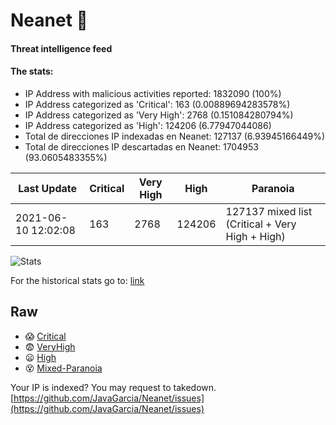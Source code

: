 # Neanet :hocho:
#### Threat intelligence feed
#### The stats:

- IP Address with malicious activities reported: 1832090 (100%)
- IP Address categorized as 'Critical':  163 (0.00889694283578%)
- IP Address categorized as 'Very High':  2768 (0.151084280794%)
- IP Address categorized as 'High':  124206 (6.77947044086)
- Total de direcciones IP indexadas en Neanet:  127137 (6.93945166449%)
- Total de direcciones IP descartadas en Neanet:  1704953 (93.0605483355%)

| Last Update | Critical | Very High | High | Paranoia |
| --- | --- | --- | --- | --- |
| 2021-06-10 12:02:08 | 163 | 2768 | 124206 | 127137 mixed list (Critical + Very High + High)|

![Stats](https://docs.google.com/spreadsheets/d/e/2PACX-1vSnaNMIXVabIpDJjufMlzH7poXnshF3mgd8Is1g9ytUEzVsP5my4Trn8f-xkoLLQ38xpL3HtmUexLo6/pubchart?oid=501124687&format=image)

For the historical stats go to: [link](/stats.csv)
## Raw
- :scream: [Critical](https://raw.githubusercontent.com/JavaGarcia/Neanet/master/blacklists/neanet_critical.txt)
- :fearful: [VeryHigh](https://raw.githubusercontent.com/JavaGarcia/Neanet/master/blacklists/neanet_veryHigh.txtt)
- :frowning: [High](https://raw.githubusercontent.com/JavaGarcia/Neanet/master/blacklists/neanet_high.txt)
- :dizzy_face: [Mixed-Paranoia](https://raw.githubusercontent.com/JavaGarcia/Neanet/master/blacklists/neanet_all.txt)


Your IP is indexed? You may request to takedown. [https://github.com/JavaGarcia/Neanet/issues](https://github.com/JavaGarcia/Neanet/issues)





























































































































































































































































































































































































































































































































































































































































































































































































































































































































































































































































































































































































































































































































































































































































































































































































































































































































































































































































































































































































































































































































































































































































































































































































































































































































































































































































































































































































































































































































































































































































































































































































































































































































































































































































































































































































































































































































































































































































































































































































































































































































































































































































































































































































































































































































































































































































































































































































































































































































































































































































































































































































































































































































































































































































































































































































































































































































































































































































































































































































































































































































































































































































































































































































































































































































































































































































































































































































































































































































































































































































































































